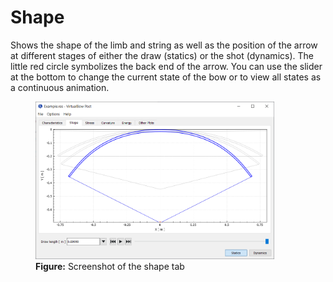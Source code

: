 # Shape

Shows the shape of the limb and string as well as the position of the arrow at different stages of either the draw (statics) or the shot (dynamics).
The little red circle symbolizes the back end of the arrow.
You can use the slider at the bottom to change the current state of the bow or to view all states as a continuous animation.

<figure>
  <img src="images/screenshots/viewer/shape.png" style="width:90%">
  <figcaption><b>Figure:</b> Screenshot of the shape tab</figcaption>
</figure>